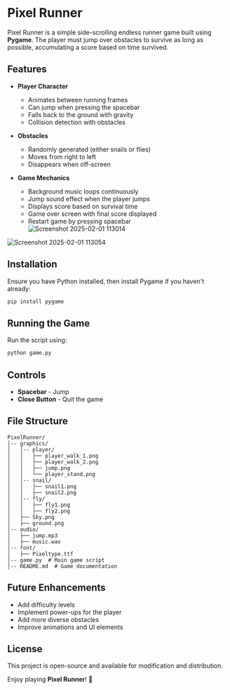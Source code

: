 # Pixel Runner

Pixel Runner is a simple side-scrolling endless runner game built using **Pygame**. The player must jump over obstacles to survive as long as possible, accumulating a score based on time survived.

## Features

- **Player Character**
  - Animates between running frames
  - Can jump when pressing the spacebar
  - Falls back to the ground with gravity
  - Collision detection with obstacles

- **Obstacles**
  - Randomly generated (either snails or flies)
  - Moves from right to left
  - Disappears when off-screen

- **Game Mechanics**
  - Background music loops continuously
  - Jump sound effect when the player jumps
  - Displays score based on survival time
  - Game over screen with final score displayed
  - Restart game by pressing spacebar
![Screenshot 2025-02-01 113014](https://github.com/user-attachments/assets/7bd3b787-9cac-4635-8c63-9bb9195e0ee6)

![Screenshot 2025-02-01 113054](https://github.com/user-attachments/assets/90f8ea82-f010-418c-9981-d3afbe054a56)

## Installation

Ensure you have Python installed, then install Pygame if you haven't already:
```sh
pip install pygame
```

## Running the Game
Run the script using:
```sh
python game.py
```

## Controls
- **Spacebar** - Jump
- **Close Button** - Quit the game

## File Structure
```
PixelRunner/
│-- graphics/
│   │-- player/
│   │   ├── player_walk_1.png
│   │   ├── player_walk_2.png
│   │   ├── jump.png
│   │   └── player_stand.png
│   │-- snail/
│   │   ├── snail1.png
│   │   ├── snail2.png
│   │-- fly/
│   │   ├── fly1.png
│   │   ├── fly2.png
│   ├── Sky.png
│   ├── ground.png
│-- audio/
│   ├── jump.mp3
│   ├── music.wav
│-- font/
│   ├── Pixeltype.ttf
│-- game.py  # Main game script
│-- README.md  # Game documentation
```

## Future Enhancements
- Add difficulty levels
- Implement power-ups for the player
- Add more diverse obstacles
- Improve animations and UI elements

## License
This project is open-source and available for modification and distribution.

Enjoy playing **Pixel Runner**! 🚀


